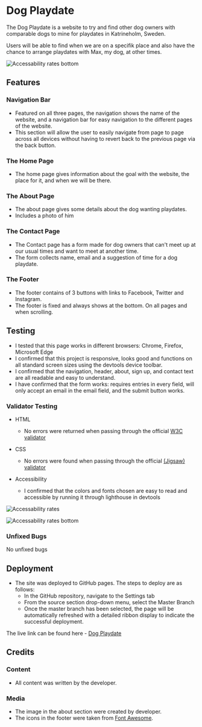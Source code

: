 # Dog Playdate

The Dog Playdate is a website to try and find other dog owners with comparable dogs to mine for playdates in Katrineholm, Sweden.

Users will be able to find when we are on a specifik place and also have the chance to arrange playdates with Max, my dog, at other times.

![Accessability rates bottom](https://feffjorn.github.io/dog-playdate/media/dog_playdate_mockup.png)

## Features

### Navigation Bar

- Featured on all three pages, the navigation shows the name of the website, and a navigation bar for easy navigation to the different pages of the website.
- This section will allow the user to easily navigate from page to page across all devices without having to revert back to the previous page via the back button.

### The Home Page

- The home page gives information about the goal with the website, the place for it, and when we will be there.

### The About Page

- The about page gives some details about the dog wanting playdates.
- Includes a photo of him

### The Contact Page

- The Contact page has a form made for dog owners that can't meet up at our usual times and want to meet at another time.
- The form collects name, email and a suggestion of time for a dog playdate.

### The Footer

- The footer contains of 3 buttons with links to Facebook, Twitter and Instagram.
- The footer is fixed and always shows at the bottom. On all pages and when scrolling.

## Testing

- I tested that this page works in different browsers: Chrome, Firefox, Microsoft Edge
- I confirmed that this project is responsive, looks good and functions on all standard screen sizes using the devtools device toolbar.
- I confirmed that the navigation, header, about, sign up, and contact text are all readable and easy to understand.
- I have confirmed that the form works: requires entries in every field, will only accept an email in the email field, and the submit button works.

### Validator Testing

- HTML
  - No errors were returned when passing through the official [W3C validator](https://validator.w3.org/nu/?doc=https%3A%2F%2Ffeffjorn.github.io%2Fdog-playdate%2Findex.html)

- CSS
  - No errors were found when passing through the official [(Jigsaw) validator](https://jigsaw.w3.org/css-validator/validator?uri=https%3A%2F%2Ffeffjorn.github.io%2Fdog-playdate%2Fassets%2Fstyle.css&profile=css3svg&usermedium=all&warning=1&vextwarning=lang=sv)

- Accessibility
  - I confirmed that the colors and fonts chosen are easy to read and accessible by running it through lighthouse in devtools

![Accessability rates](https://feffjorn.github.io/dog-playdate/media/accessability_rates.png)

![Accessability rates bottom](https://feffjorn.github.io/dog-playdate/media/accessability_bottom.png)

### Unfixed Bugs

No unfixed bugs

## Deployment

- The site was deployed to GitHub pages. The steps to deploy are as follows:
  - In the GitHub repository, navigate to the Settings tab
  - From the source section drop-down menu, select the Master Branch
  - Once the master branch has been selected, the page will be automatically refreshed with a detailed ribbon display to indicate the successful deployment.

The live link can be found here - [Dog Playdate](https://feffjorn.github.io/dog-playdate/)

## Credits

### Content

- All content was written by the developer.

### Media

- The image in the about section were created by developer.
- The icons in the footer were taken from [Font Awesome](https://fontawesome.com/).
